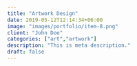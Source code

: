```yaml
---
title: "Artwork Design"
date: 2019-05-12T12:14:34+06:00
image: "images/portfolio/item-8.png"
client: "John Doe"
categories: ["art","artwork"]
description: "This is meta description."
draft: false
---
```



